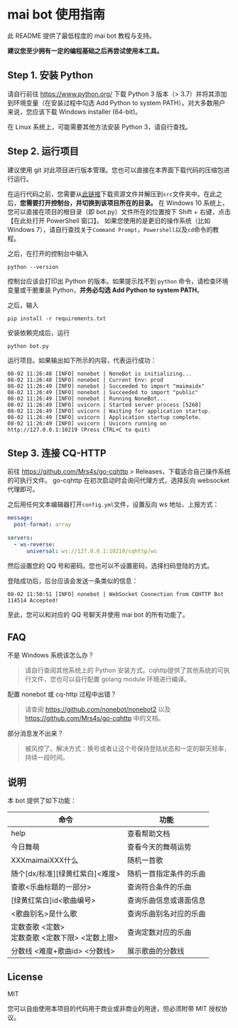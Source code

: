 # mai bot 使用指南

此 README 提供了最低程度的 mai bot 教程与支持。

**建议您至少拥有一定的编程基础之后再尝试使用本工具。**

## Step 1. 安装 Python

请自行前往 https://www.python.org/ 下载 Python 3 版本（> 3.7）并将其添加到环境变量（在安装过程中勾选 Add Python to system PATH）。对大多数用户来说，您应该下载 Windows installer (64-bit)。

在 Linux 系统上，可能需要其他方法安装 Python 3，请自行查找。

## Step 2. 运行项目

建议使用 git 对此项目进行版本管理。您也可以直接在本界面下载代码的压缩包进行运行。

在运行代码之前，您需要从[此链接](https://www.diving-fish.com/maibot/static.zip)下载资源文件并解压到`src`文件夹中。在此之后，**您需要打开控制台，并切换到该项目所在的目录。**
在 Windows 10 系统上，您可以直接在项目的根目录（即 bot.py）文件所在的位置按下 Shift + 右键，点击【在此处打开 PowerShell 窗口】。
如果您使用的是更旧的操作系统（比如 Windows 7），请自行查找关于`Command Prompt`，`Powershell`以及`cd`命令的教程。

之后，在打开的控制台中输入
```
python --version
```
控制台应该会打印出 Python 的版本。如果提示找不到 `python` 命令，请检查环境变量或干脆重装 Python，**并务必勾选 Add Python to system PATH**。

之后，输入
```
pip install -r requirements.txt
```
安装依赖完成后，运行
```
python bot.py
```
运行项目。如果输出如下所示的内容，代表运行成功：
```
08-02 11:26:48 [INFO] nonebot | NoneBot is initializing...
08-02 11:26:48 [INFO] nonebot | Current Env: prod
08-02 11:26:49 [INFO] nonebot | Succeeded to import "maimaidx"
08-02 11:26:49 [INFO] nonebot | Succeeded to import "public"
08-02 11:26:49 [INFO] nonebot | Running NoneBot...
08-02 11:26:49 [INFO] uvicorn | Started server process [5268]
08-02 11:26:49 [INFO] uvicorn | Waiting for application startup.
08-02 11:26:49 [INFO] uvicorn | Application startup complete.
08-02 11:26:49 [INFO] uvicorn | Uvicorn running on http://127.0.0.1:10219 (Press CTRL+C to quit)
```

## Step 3. 连接 CQ-HTTP

前往 https://github.com/Mrs4s/go-cqhttp > Releases，下载适合自己操作系统的可执行文件。
go-cqhttp 在初次启动时会询问代理方式，选择反向 websocket 代理即可。

之后用任何文本编辑器打开`config.yml`文件，设置反向 ws 地址、上报方式：
```yml
message:
  post-format: array
  
servers:
  - ws-reverse:
      universal: ws://127.0.0.1:10219/cqhttp/ws
```
然后设置您的 QQ 号和密码。您也可以不设置密码，选择扫码登陆的方式。

登陆成功后，后台应该会发送一条类似的信息：
```
08-02 11:50:51 [INFO] nonebot | WebSocket Connection from CQHTTP Bot 114514 Accepted!
```
至此，您可以和对应的 QQ 号聊天并使用 mai bot 的所有功能了。

## FAQ

不是 Windows 系统该怎么办？
> 请自行查阅其他系统上的 Python 安装方式。cqhttp提供了其他系统的可执行文件，您也可以自行配置 golang module 环境进行编译。

配置 nonebot 或 cq-http 过程中出错？
> 请查阅 https://github.com/nonebot/nonebot2 以及 https://github.com/Mrs4s/go-cqhttp 中的文档。

部分消息发不出来？
> 被风控了。解决方式：换号或者让这个号保持登陆状态和一定的聊天频率，持续一段时间。

## 说明

本 bot 提供了如下功能：

命令 | 功能
--- | ---
help | 查看帮助文档
今日舞萌 | 查看今天的舞萌运势
XXXmaimaiXXX什么 | 随机一首歌
随个[dx/标准][绿黄红紫白]<难度> | 随机一首指定条件的乐曲
查歌<乐曲标题的一部分> | 查询符合条件的乐曲
[绿黄红紫白]id<歌曲编号> | 查询乐曲信息或谱面信息
<歌曲别名>是什么歌 | 查询乐曲别名对应的乐曲
定数查歌 <定数> <br> 定数查歌 <定数下限> <定数上限> |  查询定数对应的乐曲
分数线 <难度+歌曲id> <分数线> | 展示歌曲的分数线

## License

MIT

您可以自由使用本项目的代码用于商业或非商业的用途，但必须附带 MIT 授权协议。
